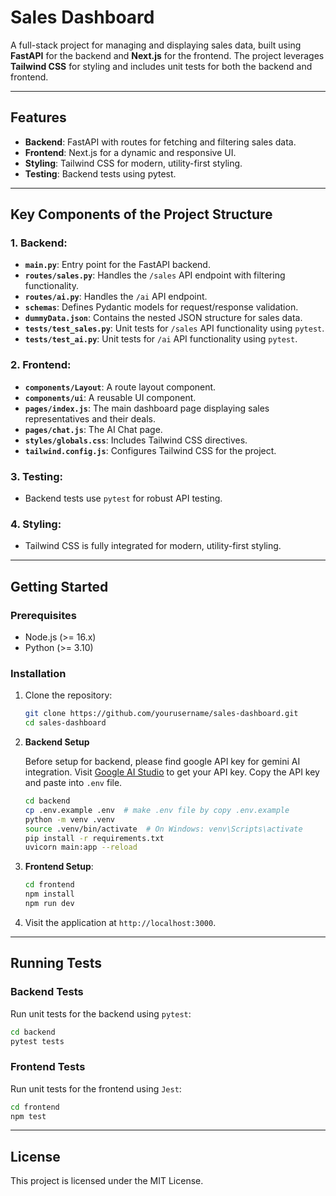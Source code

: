 # Sales Dashboard

A full-stack project for managing and displaying sales data, built using **FastAPI** for the backend and **Next.js** for the frontend. The project leverages **Tailwind CSS** for styling and includes unit tests for both the backend and frontend.

---

## Features

- **Backend**: FastAPI with routes for fetching and filtering sales data.
- **Frontend**: Next.js for a dynamic and responsive UI.
- **Styling**: Tailwind CSS for modern, utility-first styling.
- **Testing**: Backend tests using pytest.

---

## Key Components of the Project Structure

### 1. **Backend**:
   - **`main.py`**: Entry point for the FastAPI backend.
   - **`routes/sales.py`**: Handles the `/sales` API endpoint with filtering functionality.
   - **`routes/ai.py`**: Handles the `/ai` API endpoint.
   - **`schemas`**: Defines Pydantic models for request/response validation.
   - **`dummyData.json`**: Contains the nested JSON structure for sales data.
   - **`tests/test_sales.py`**: Unit tests for `/sales` API functionality using `pytest`.
   - **`tests/test_ai.py`**: Unit tests for `/ai` API functionality using `pytest`.

### 2. **Frontend**:
   - **`components/Layout`**: A route layout component.
   - **`components/ui`**: A reusable UI component.
   - **`pages/index.js`**: The main dashboard page displaying sales representatives and their deals.
   - **`pages/chat.js`**: The AI Chat page.
   - **`styles/globals.css`**: Includes Tailwind CSS directives.
   - **`tailwind.config.js`**: Configures Tailwind CSS for the project.

### 3. **Testing**:
   - Backend tests use `pytest` for robust API testing.

### 4. **Styling**:
   - Tailwind CSS is fully integrated for modern, utility-first styling.

---

## Getting Started

### Prerequisites

- Node.js (>= 16.x)
- Python (>= 3.10)

### Installation

1. Clone the repository:
   ```bash
   git clone https://github.com/yourusername/sales-dashboard.git
   cd sales-dashboard
   ```

2. **Backend Setup**

   Before setup for backend, please find google API key for gemini AI integration.
   Visit [Google AI Studio](https://aistudio.google.com/apikey) to get your API key.
   Copy the API key and paste into `.env` file.
   ```bash
   cd backend
   cp .env.example .env  # make .env file by copy .env.example
   python -m venv .venv
   source .venv/bin/activate  # On Windows: venv\Scripts\activate
   pip install -r requirements.txt
   uvicorn main:app --reload
   ```

3. **Frontend Setup**:
   ```bash
   cd frontend
   npm install
   npm run dev
   ```

4. Visit the application at `http://localhost:3000`.

---

## Running Tests

### Backend Tests
Run unit tests for the backend using `pytest`:
```bash
cd backend
pytest tests
```

### Frontend Tests
Run unit tests for the frontend using `Jest`:
```bash
cd frontend
npm test
```

---

## License

This project is licensed under the MIT License.